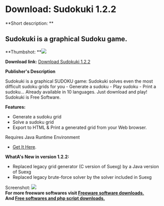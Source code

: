 # Download: Sudokuki 1.2.2

**Short description: **

## Sudokuki is a graphical Sudoku game.

  
**Thumbshot: **![](http://www.freewarefiles.com/screenshot/sudokuki_md.jpg)   
  
**Download link:** [Download Sudokuki 1.2.2](http://freesoftwares.boysofts.com/Sudokuki_program_49498.html)  
  

**Publisher's Description**  
  

Sudokuki is a graphical SUDOKU game: Sudokuki solves even the most difficult
sudoku grids for you - Generate a sudoku - Play sudoku - Print a sudoku...
Already available in 10 languages. Just download and play! Sudokuki is Free
Software.

**Features:**

  * Generate a sudoku grid 
  * Solve a sudoku grid 
  * Export to HTML & Print a generated grid from your Web browser. 

Requires Java Runtime Environment

* [Get It Here](http://www.java.com/en/download/manual.jsp). 

**WhatA's New in version 1.2.2:**

  * Replaced legacy grid generator (C version of Suexg) by a Java version of Suexg 
  * Replaced legacy brute-force solver by the solver included in Suexg 

  
  
Screenshot: ![](http://www.freewarefiles.com/screenshot/sudokuki.jpg)  
**For more freeware softwares visit [Freeware software downloads.](http://freesoftwares.boysofts.com/)**   
**And [Free softwares and php script downloads.](http://www.boysofts.com/)**

